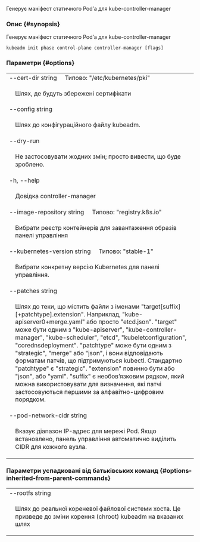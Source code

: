 
Генерує маніфест статичного Podʼа для kube-controller-manager

### Опис {#synopsis}

Генерує маніфест статичного Podʼа для kube-controller-manager

```shell
kubeadm init phase control-plane controller-manager [flags]
```

### Параметри {#options}

<table style="width: 100%; table-layout: fixed;">
    <colgroup>
        <col span="1" style="width: 10px;" />
        <col span="1" />
    </colgroup>
    <tbody>
        <tr>
            <td colspan="2">--cert-dir string&nbsp;&nbsp;&nbsp;&nbsp;&nbsp;Типово: "/etc/kubernetes/pki"</td>
        </tr>
        <tr>
            <td></td>
            <td style="line-height: 130%; word-wrap: break-word;"><p>Шлях, де будуть збережені сертифікати</p></td>
        </tr>
        <tr>
            <td colspan="2">--config string</td>
        </tr>
        <tr>
            <td></td>
            <td style="line-height: 130%; word-wrap: break-word;"><p>Шлях до конфігураційного файлу kubeadm.</p></td>
        </tr>
        <tr>
            <td colspan="2">--dry-run</td>
        </tr>
        <tr>
            <td></td>
            <td style="line-height: 130%; word-wrap: break-word;"><p>Не застосовувати жодних змін; просто вивести, що буде зроблено.</p></td>
        </tr>
        <tr>
            <td colspan="2">-h, --help</td>
        </tr>
        <tr>
            <td></td>
            <td style="line-height: 130%; word-wrap: break-word;"><p>Довідка controller-manager</p></td>
        </tr>
        <tr>
            <td colspan="2">--image-repository string&nbsp;&nbsp;&nbsp;&nbsp;&nbsp;Типово: "registry.k8s.io"</td>
        </tr>
        <tr>
            <td></td>
            <td style="line-height: 130%; word-wrap: break-word;"><p>Вибрати реєстр контейнерів для завантаження образів панелі управління</p></td>
        </tr>
        <tr>
            <td colspan="2">--kubernetes-version string&nbsp;&nbsp;&nbsp;&nbsp;&nbsp;Типово: "stable-1"</td>
        </tr>
        <tr>
            <td></td>
            <td style="line-height: 130%; word-wrap: break-word;"><p>Вибрати конкретну версію Kubernetes для панелі управління.</p></td>
        </tr>
        <tr>
            <td colspan="2">--patches string</td>
        </tr>
        <tr>
            <td></td>
            <td style="line-height: 130%; word-wrap: break-word;"><p>Шлях до теки, що містить файли з іменами &quot;target[suffix][+patchtype].extension&quot;. Наприклад, &quot;kube-apiserver0+merge.yaml&quot; або просто &quot;etcd.json&quot;. &quot;target&quot; може бути одним з &quot;kube-apiserver&quot;, &quot;kube-controller-manager&quot;, &quot;kube-scheduler&quot;, &quot;etcd&quot;, &quot;kubeletconfiguration&quot;, &quot;corednsdeployment&quot;. &quot;patchtype&quot; може бути одним з &quot;strategic&quot;, &quot;merge&quot; або &quot;json&quot;, і вони відповідають форматам патчів, що підтримуються kubectl. Стандартно &quot;patchtype&quot; є &quot;strategic&quot;. &quot;extension&quot; повинно бути або &quot;json&quot;, або &quot;yaml&quot;. &quot;suffix&quot; є необовʼязковим рядком, який можна використовувати для визначення, які патчі застосовуються першими за алфавітно-цифровим порядком.</p></td>
        </tr>
        <tr>
            <td colspan="2">--pod-network-cidr string</td>
        </tr>
        <tr>
            <td></td>
            <td style="line-height: 130%; word-wrap: break-word;"><p>Вказує діапазон IP-адрес для мережі Pod. Якщо встановлено, панель управління автоматично виділить CIDR для кожного вузла.</p></td>
        </tr>
    </tbody>
</table>

### Параметри успадковані від батьківських команд {#options-inherited-from-parent-commands}

<table style="width: 100%; table-layout: fixed;">
    <colgroup>
        <col span="1" style="width: 10px;" />
        <col span="1" />
    </colgroup>
    <tbody>
        <tr>
            <td colspan="2">--rootfs string</td>
        </tr>
        <tr>
            <td></td>
            <td style="line-height: 130%; word-wrap: break-word;"><p>Шлях до реальної кореневої файлової системи хоста. Це призведе до зміни корення (chroot) kubeadm на вказаних шлях</p></td>
        </tr>
    </tbody>
</table>
